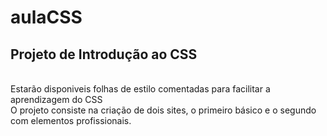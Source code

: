 # aulaCSS
<h2>Projeto de Introdução ao CSS</h2><br>
Estarão disponiveis folhas de estilo comentadas para facilitar a aprendizagem do CSS<br>
O projeto consiste na criação de dois sites, o primeiro básico e o segundo com elementos profissionais.
